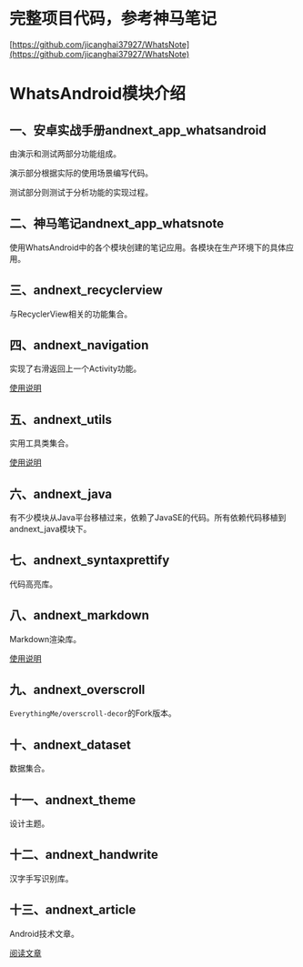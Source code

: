 # 完整项目代码，参考神马笔记
[https://github.com/jicanghai37927/WhatsNote](https://github.com/jicanghai37927/WhatsNote)

# WhatsAndroid模块介绍

## 一、安卓实战手册andnext_app_whatsandroid

由演示和测试两部分功能组成。  

演示部分根据实际的使用场景编写代码。  

测试部分则测试于分析功能的实现过程。



## 二、神马笔记andnext_app_whatsnote

使用WhatsAndroid中的各个模块创建的笔记应用。各模块在生产环境下的具体应用。



## 三、andnext_recyclerview

与RecyclerView相关的功能集合。



## 四、andnext_navigation

实现了右滑返回上一个Activity功能。

[使用说明](./andnext_navigation/README.md)

## 五、andnext_utils

实用工具类集合。

[使用说明](./andnext_utils/README.md)

## 六、andnext_java

有不少模块从Java平台移植过来，依赖了JavaSE的代码。所有依赖代码移植到andnext_java模块下。



## 七、andnext_syntaxprettify

代码高亮库。



## 八、andnext_markdown

Markdown渲染库。

[使用说明](./andnext_markdown/README.md)

## 九、andnext_overscroll

`EverythingMe/overscroll-decor`的Fork版本。



## 十、andnext_dataset

数据集合。



## 十一、andnext_theme

设计主题。



## 十二、andnext_handwrite

汉字手写识别库。



## 十三、andnext_article

Android技术文章。

[阅读文章](./andnext_article/README.md)
